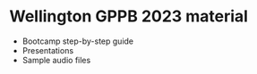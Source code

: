 # Wellington GPPB 2023 material

* Bootcamp step-by-step guide
* Presentations
* Sample audio files 

